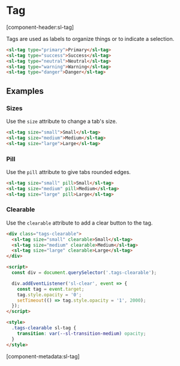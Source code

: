 # Tag

[component-header:sl-tag]

Tags are used as labels to organize things or to indicate a selection.

```html preview
<sl-tag type="primary">Primary</sl-tag>
<sl-tag type="success">Success</sl-tag>
<sl-tag type="neutral">Neutral</sl-tag>
<sl-tag type="warning">Warning</sl-tag>
<sl-tag type="danger">Danger</sl-tag>
```

## Examples

### Sizes

Use the `size` attribute to change a tab's size.

```html preview
<sl-tag size="small">Small</sl-tag>
<sl-tag size="medium">Medium</sl-tag>
<sl-tag size="large">Large</sl-tag>
```

### Pill

Use the `pill` attribute to give tabs rounded edges.

```html preview
<sl-tag size="small" pill>Small</sl-tag>
<sl-tag size="medium" pill>Medium</sl-tag>
<sl-tag size="large" pill>Large</sl-tag>
```

### Clearable

Use the `clearable` attribute to add a clear button to the tag.

```html preview
<div class="tags-clearable">
  <sl-tag size="small" clearable>Small</sl-tag>
  <sl-tag size="medium" clearable>Medium</sl-tag>
  <sl-tag size="large" clearable>Large</sl-tag>
</div>

<script>
  const div = document.querySelector('.tags-clearable');

  div.addEventListener('sl-clear', event => {
    const tag = event.target;
    tag.style.opacity = '0';
    setTimeout(() => tag.style.opacity = '1', 2000);
  });
</script>

<style>
  .tags-clearable sl-tag {
    transition: var(--sl-transition-medium) opacity;
  }
</style>
```

[component-metadata:sl-tag]
